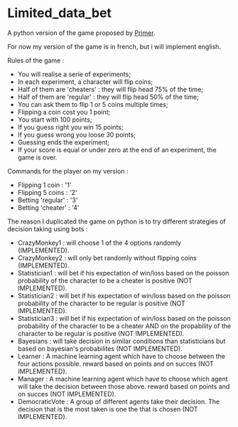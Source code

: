 # Limited_data_bet
 A python version of the game proposed by [Primer](https://www.youtube.com/watch?v=QC91Bf8hQVo&t=268s).
 
 For now my version of the game is in french, but i will implement english.
 
 Rules of the game :
 - You will realise a serie of experiments;
 - In each experiment, a character will flip coins;
 - Half of them are 'cheaters' : they will flip head 75% of the time;
 - Half of them are 'regular' : they will flip head 50% of the time;
 - You can ask them to flip 1 or 5 coins multiple times;
 - Flipping a coin cost you 1 point;
 - You start with 100 points;
 - If you guess right you win 15 points;
 - If you guess wrong you loose 30 points;
 - Guessing ends the experiment;
 - If your score is equal or under zero at the end of an experiment, the game is over.

Commands for the player on my version :
- Flipping 1 coin : '1'
- Flipping 5 coins : '2'
- Betting 'regular' : '3'
- Betting 'cheater' : '4'

The reason I duplicated the game on python is to try different strategies of decision taking using bots :
 - CrazyMonkey1 : will choose 1 of the 4 options randomly (IMPLEMENTED).
 - CrazyMonkey2 : will only bet randomly without flipping coins (IMPLEMENTED).
 - Statistician1 : will bet if his expectation of win/loss based on the poisson probability of the character to be a cheater is positive (NOT IMPLEMENTED).
 - Statistician2 : will bet if his expectation of win/loss based on the poisson probability of the character to be regular is positive (NOT IMPLEMENTED).
 - Statistician3 : will bet if his expectation of win/loss based on the poisson probability of the character to be a cheater AND on the propability of the character to be regular is positive (NOT IMPLEMENTED).
 - Bayesians : will take decision in similar conditions than statisticians but based on bayesian's probabilites (NOT IMPLEMENTED).
 - Learner : A machine learning agent which have to choose between the four actions possible. reward based on points and on succes (NOT IMPLEMENTED).
 - Manager : A machine learning agent which have to choose which agent will take the decision between those above. reward based on points and on succes (NOT IMPLEMENTED).
 - DemocraticVote : A group of different agents take their decision. The decision that is the most taken is one the that is chosen (NOT IMPLEMENTED).
